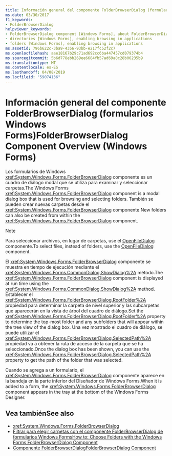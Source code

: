 ```yaml
---
title: Información general del componente FolderBrowserDialog (formularios Windows Forms)
ms.date: 03/30/2017
f1_keywords:
- FolderBrowserDialog
helpviewer_keywords:
- FolderBrowserDialog component [Windows Forms], about FolderBrowserDialog
- directories [Windows Forms], enabling browsing in applications
- folders [Windows Forms], enabling browsing in applications
ms.assetid: 796b622c-3ba9-4356-93bb-e217fc52f2c7
ms.openlocfilehash: aae18167b29c71ad692cc6ba447457cd079374b4
ms.sourcegitcommit: 5b6d778ebb269ee6684fb57ad69a8c28b06235b9
ms.translationtype: MT
ms.contentlocale: es-ES
ms.lasthandoff: 04/08/2019
ms.locfileid: "59074136"
---
```

# <a name="folderbrowserdialog-component-overview-windows-forms"></a><span data-ttu-id="e92a5-102">Información general del componente FolderBrowserDialog (formularios Windows Forms)</span><span class="sxs-lookup"><span data-stu-id="e92a5-102">FolderBrowserDialog Component Overview (Windows Forms)</span></span>
<span data-ttu-id="e92a5-103">Los formularios de Windows <xref:System.Windows.Forms.FolderBrowserDialog> componente es un cuadro de diálogo modal que se utiliza para examinar y seleccionar carpetas.</span><span class="sxs-lookup"><span data-stu-id="e92a5-103">The Windows Forms <xref:System.Windows.Forms.FolderBrowserDialog> component is a modal dialog box that is used for browsing and selecting folders.</span></span> <span data-ttu-id="e92a5-104">También se pueden crear nuevas carpetas desde el <xref:System.Windows.Forms.FolderBrowserDialog> componente.</span><span class="sxs-lookup"><span data-stu-id="e92a5-104">New folders can also be created from within the <xref:System.Windows.Forms.FolderBrowserDialog> component.</span></span>  
  
> [!NOTE]
>  <span data-ttu-id="e92a5-105">Para seleccionar archivos, en lugar de carpetas, use el [OpenFileDialog](openfiledialog-component-windows-forms.md) componente.</span><span class="sxs-lookup"><span data-stu-id="e92a5-105">To select files, instead of folders, use the [OpenFileDialog](openfiledialog-component-windows-forms.md) component.</span></span>  
  
 <span data-ttu-id="e92a5-106">El <xref:System.Windows.Forms.FolderBrowserDialog> componente se muestra en tiempo de ejecución mediante el <xref:System.Windows.Forms.CommonDialog.ShowDialog%2A> método.</span><span class="sxs-lookup"><span data-stu-id="e92a5-106">The <xref:System.Windows.Forms.FolderBrowserDialog> component is displayed at run time using the <xref:System.Windows.Forms.CommonDialog.ShowDialog%2A> method.</span></span> <span data-ttu-id="e92a5-107">Establecer el <xref:System.Windows.Forms.FolderBrowserDialog.RootFolder%2A> propiedad para determinar la carpeta de nivel superior y las subcarpetas que aparecerán en la vista de árbol del cuadro de diálogo.</span><span class="sxs-lookup"><span data-stu-id="e92a5-107">Set the <xref:System.Windows.Forms.FolderBrowserDialog.RootFolder%2A> property to determine the top-most folder and any subfolders that will appear within the tree view of the dialog box.</span></span> <span data-ttu-id="e92a5-108">Una vez mostrado el cuadro de diálogo, se puede utilizar el <xref:System.Windows.Forms.FolderBrowserDialog.SelectedPath%2A> propiedad va a obtener la ruta de acceso de la carpeta que se ha seleccionado.</span><span class="sxs-lookup"><span data-stu-id="e92a5-108">Once the dialog box has been shown, you can use the <xref:System.Windows.Forms.FolderBrowserDialog.SelectedPath%2A> property to get the path of the folder that was selected.</span></span>  
  
 <span data-ttu-id="e92a5-109">Cuando se agrega a un formulario, el <xref:System.Windows.Forms.FolderBrowserDialog> componente aparece en la bandeja en la parte inferior del Diseñador de Windows Forms.</span><span class="sxs-lookup"><span data-stu-id="e92a5-109">When it is added to a form, the <xref:System.Windows.Forms.FolderBrowserDialog> component appears in the tray at the bottom of the Windows Forms Designer.</span></span>  
  
## <a name="see-also"></a><span data-ttu-id="e92a5-110">Vea también</span><span class="sxs-lookup"><span data-stu-id="e92a5-110">See also</span></span>

- <xref:System.Windows.Forms.FolderBrowserDialog>
- [<span data-ttu-id="e92a5-111">Filtrar para elegir carpetas con el componente FolderBrowserDialog de formularios Windows Forms</span><span class="sxs-lookup"><span data-stu-id="e92a5-111">How to: Choose Folders with the Windows Forms FolderBrowserDialog Component</span></span>](how-to-choose-folders-with-the-windows-forms-folderbrowserdialog-component.md)
- [<span data-ttu-id="e92a5-112">Componente FolderBrowserDialog</span><span class="sxs-lookup"><span data-stu-id="e92a5-112">FolderBrowserDialog Component</span></span>](folderbrowserdialog-component-windows-forms.md)
